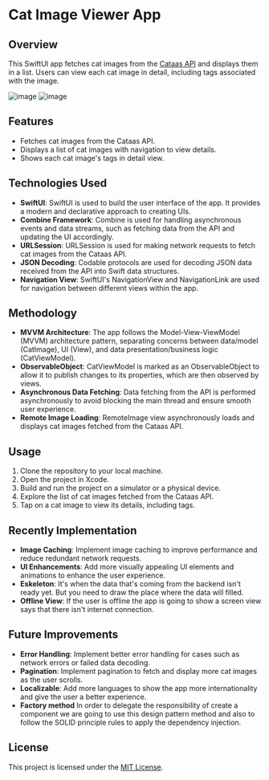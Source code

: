 
# Cat Image Viewer App

## Overview
This SwiftUI app fetches cat images from the [Cataas API](https://cataas.com/) and displays them in a list. Users can view each cat image in detail, including tags associated with the image.

![image](https://github.com/reymesson1/outcoding-assignment/assets/30162161/63ac6375-68c9-4729-97d7-b197b9bbb7ac)
![image](https://github.com/reymesson1/outcoding-assignment/assets/30162161/8a6280b9-d73f-48de-8e46-47cfe2793b7f)


## Features
- Fetches cat images from the Cataas API.
- Displays a list of cat images with navigation to view details.
- Shows each cat image's tags in detail view.

## Technologies Used
- **SwiftUI**: SwiftUI is used to build the user interface of the app. It provides a modern and declarative approach to creating UIs.
- **Combine Framework**: Combine is used for handling asynchronous events and data streams, such as fetching data from the API and updating the UI accordingly.
- **URLSession**: URLSession is used for making network requests to fetch cat images from the Cataas API.
- **JSON Decoding**: Codable protocols are used for decoding JSON data received from the API into Swift data structures.
- **Navigation View**: SwiftUI's NavigationView and NavigationLink are used for navigation between different views within the app.

## Methodology
- **MVVM Architecture**: The app follows the Model-View-ViewModel (MVVM) architecture pattern, separating concerns between data/model (CatImage), UI (View), and data presentation/business logic (CatViewModel).
- **ObservableObject**: CatViewModel is marked as an ObservableObject to allow it to publish changes to its properties, which are then observed by views.
- **Asynchronous Data Fetching**: Data fetching from the API is performed asynchronously to avoid blocking the main thread and ensure smooth user experience.
- **Remote Image Loading**: RemoteImage view asynchronously loads and displays cat images fetched from the Cataas API.

## Usage
1. Clone the repository to your local machine.
2. Open the project in Xcode.
3. Build and run the project on a simulator or a physical device.
4. Explore the list of cat images fetched from the Cataas API.
5. Tap on a cat image to view its details, including tags.

## Recently Implementation
- **Image Caching**: Implement image caching to improve performance and reduce redundant network requests.
- **UI Enhancements**: Add more visually appealing UI elements and animations to enhance the user experience.
- **Eskeleton**: It's when the data that's coming from the backend isn't ready yet. But you need to draw the place where the data will filled.
- **Offline View**: If the user is offline the app is going to show a screen view says that there isn't internet connection.

## Future Improvements
- **Error Handling**: Implement better error handling for cases such as network errors or failed data decoding.
- **Pagination**: Implement pagination to fetch and display more cat images as the user scrolls.
- **Localizable**: Add more languages to show the app more internationality and give the user a better experience.
- **Factory method** In order to delegate the responsibility of create a component we are going to use this design pattern method and also to follow the SOLID principle rules to apply the dependency injection.


## License
This project is licensed under the [MIT License](LICENSE).
